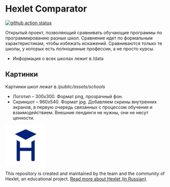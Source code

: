 # Hexlet Comparator

[![github action status](https://github.com/hexlet/hexlet-comparator/workflows/Main/badge.svg)](https://actions-badge.atrox.dev/hexlet/hexlet-comparator/goto?ref=main)

Открытый проект, позволяющий сравнивать обучающие программы по программированию разных школ. Сравнение идет по формальным характеристикам, чтобы избежать искажений. Сравниваются только те школы, у которых есть полноценные профессии, а не просто курсы.

* Информация о всех школах лежит в /data

## Картинки

Картинки школ лежат в */public/assets/schools*

* Логотип – 300x300. Формат png, прозрачный фон.
* Скриншот – 960x540. Формат jpg. Добавляем скрины внутренних экранов, в первую очередь связанных с процессом обучения и взаимодействием. Внешние лендинги не нужны, они не несут ценности.

[![Hexlet Ltd. logo](https://raw.githubusercontent.com/Hexlet/assets/master/images/hexlet_logo128.png)](https://ru.hexlet.io/pages/about?utm_source=github&utm_medium=link&utm_campaign=exercises-javascript)

This repository is created and maintained by the team and the community of Hexlet, an educational project. [Read more about Hexlet (in Russian)](https://ru.hexlet.io/pages/about?utm_source=github&utm_medium=link&utm_campaign=hexlet-comparator).
